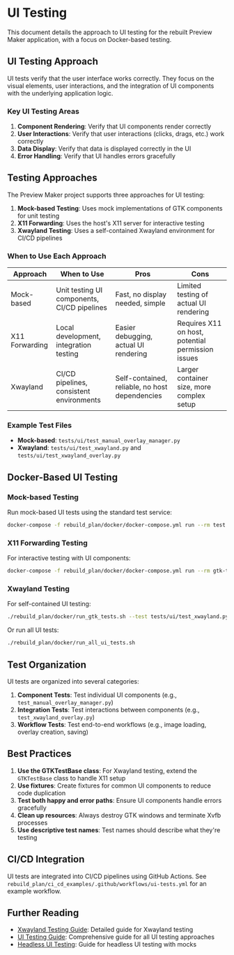 # UI Testing

This document details the approach to UI testing for the rebuilt Preview Maker application, with a focus on Docker-based testing.

## UI Testing Approach

UI tests verify that the user interface works correctly. They focus on the visual elements, user interactions, and the integration of UI components with the underlying application logic.

### Key UI Testing Areas

1. **Component Rendering**: Verify that UI components render correctly
2. **User Interactions**: Verify that user interactions (clicks, drags, etc.) work correctly
3. **Data Display**: Verify that data is displayed correctly in the UI
4. **Error Handling**: Verify that UI handles errors gracefully

## Testing Approaches

The Preview Maker project supports three approaches for UI testing:

1. **Mock-based Testing**: Uses mock implementations of GTK components for unit testing
2. **X11 Forwarding**: Uses the host's X11 server for interactive testing
3. **Xwayland Testing**: Uses a self-contained Xwayland environment for CI/CD pipelines

### When to Use Each Approach

| Approach | When to Use | Pros | Cons |
|----------|-------------|------|------|
| Mock-based | Unit testing UI components, CI/CD pipelines | Fast, no display needed, simple | Limited testing of actual UI rendering |
| X11 Forwarding | Local development, integration testing | Easier debugging, actual UI rendering | Requires X11 on host, potential permission issues |
| Xwayland | CI/CD pipelines, consistent environments | Self-contained, reliable, no host dependencies | Larger container size, more complex setup |

### Example Test Files

- **Mock-based**: `tests/ui/test_manual_overlay_manager.py`
- **Xwayland**: `tests/ui/test_xwayland.py` and `tests/ui/test_xwayland_overlay.py`

## Docker-Based UI Testing

### Mock-based Testing

Run mock-based UI tests using the standard test service:

```bash
docker-compose -f rebuild_plan/docker/docker-compose.yml run --rm test pytest tests/ui/ --headless -v
```

### X11 Forwarding Testing

For interactive testing with UI components:

```bash
docker-compose -f rebuild_plan/docker/docker-compose.yml run --rm gtk-test
```

### Xwayland Testing

For self-contained UI testing:

```bash
./rebuild_plan/docker/run_gtk_tests.sh --test tests/ui/test_xwayland.py
```

Or run all UI tests:

```bash
./rebuild_plan/docker/run_all_ui_tests.sh
```

## Test Organization

UI tests are organized into several categories:

1. **Component Tests**: Test individual UI components (e.g., `test_manual_overlay_manager.py`)
2. **Integration Tests**: Test interactions between components (e.g., `test_xwayland_overlay.py`)
3. **Workflow Tests**: Test end-to-end workflows (e.g., image loading, overlay creation, saving)

## Best Practices

1. **Use the GTKTestBase class**: For Xwayland testing, extend the `GTKTestBase` class to handle X11 setup
2. **Use fixtures**: Create fixtures for common UI components to reduce code duplication
3. **Test both happy and error paths**: Ensure UI components handle errors gracefully
4. **Clean up resources**: Always destroy GTK windows and terminate Xvfb processes
5. **Use descriptive test names**: Test names should describe what they're testing

## CI/CD Integration

UI tests are integrated into CI/CD pipelines using GitHub Actions. See `rebuild_plan/ci_cd_examples/.github/workflows/ui-tests.yml` for an example workflow.

## Further Reading

- [Xwayland Testing Guide](xwayland_testing.md): Detailed guide for Xwayland testing
- [UI Testing Guide](ui_testing_guide.md): Comprehensive guide for all UI testing approaches
- [Headless UI Testing](headless_ui_testing.md): Guide for headless UI testing with mocks